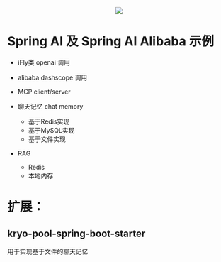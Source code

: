<p align="center">
  <a href="https://deepwiki.com/jizuiba/spring-ai-demo"><img src="https://deepwiki.com/badge.svg?theme=gvp"></a>
</p>

# Spring AI 及 Spring AI Alibaba 示例

- iFly类 openai 调用
- alibaba dashscope 调用
- MCP client/server 
- 聊天记忆 chat memory
  
  - 基于Redis实现
  - 基于MySQL实现
  - 基于文件实现

 - RAG
   - Redis
   - 本地内存


# 扩展：
## kryo-pool-spring-boot-starter

用于实现基于文件的聊天记忆
